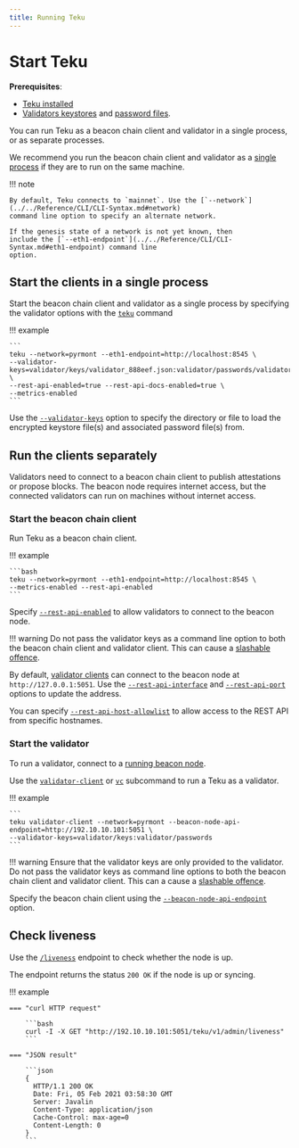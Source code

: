 ```yaml
---
title: Running Teku
---
```


# Start Teku

**Prerequisites**:

* [Teku installed](Installation-Options/Install-Binaries.md)
* [Validators keystores] and [password files].

You can run Teku as a beacon chain client and validator in a single process, or as separate
processes.

We recommend you run the beacon chain client and validator as a [single process] if they are to run
on the same machine.

!!! note

    By default, Teku connects to `mainnet`. Use the [`--network`](../../Reference/CLI/CLI-Syntax.md#network)
    command line option to specify an alternate network.

    If the genesis state of a network is not yet known, then
    include the [`--eth1-endpoint`](../../Reference/CLI/CLI-Syntax.md#eth1-endpoint) command line
    option.

## Start the clients in a single process

Start the beacon chain client and validator as a single process by specifying the validator options
with the [`teku`](../../Reference/CLI/CLI-Syntax.md#options) command

!!! example

    ```
    teku --network=pyrmont --eth1-endpoint=http://localhost:8545 \
    --validator-keys=validator/keys/validator_888eef.json:validator/passwords/validator_888eef.txt \
    --rest-api-enabled=true --rest-api-docs-enabled=true \
    --metrics-enabled
    ```

Use the [`--validator-keys`](../../Reference/CLI/CLI-Syntax.md#validator-keys) option to specify
the directory or file to load the encrypted keystore file(s) and associated password file(s) from.

## Run the clients separately

Validators need to connect to a beacon chain client to publish attestations or propose blocks. The
beacon node requires internet access, but the connected validators can run on machines without
internet access.

### Start the beacon chain client

Run Teku as a beacon chain client.

!!! example

    ```bash
    teku --network=pyrmont --eth1-endpoint=http://localhost:8545 \
    --metrics-enabled --rest-api-enabled
    ```

Specify [`--rest-api-enabled`](../../Reference/CLI/CLI-Syntax.md#rest-api-enabled) to allow
validators to connect to the beacon node.

!!! warning
    Do not pass the validator keys as a command line option to both the beacon chain client and
    validator client. This can cause a [slashable offence].

By default, [validator clients] can connect to the beacon node at `http://127.0.0.1:5051`.
Use the [`--rest-api-interface`](../../Reference/CLI/CLI-Syntax.md#rest-api-interface)
and [`--rest-api-port`](../../Reference/CLI/CLI-Syntax.md#rest-api-port) options to update the
address.

You can specify
[`--rest-api-host-allowlist`](../../Reference/CLI/CLI-Syntax.md#rest-api-host-allowlist) to
allow access to the REST API from specific hostnames.

### Start the validator

To run a validator, connect to a [running beacon node].

Use the [`validator-client`](../../Reference/CLI/Subcommands/Validator-Client.md#validator-client-vc)
or [`vc`](../../Reference/CLI/Subcommands/Validator-Client.md#validator-client-vc) subcommand to run
a Teku as a validator.

!!! example

    ```
    teku validator-client --network=pyrmont --beacon-node-api-endpoint=http://192.10.10.101:5051 \
    --validator-keys=validator/keys:validator/passwords
    ```

!!! warning
    Ensure that the validator keys are only provided to the validator. Do not pass the validator
    keys as command line options to both the beacon chain client and validator client. This can a
    cause a [slashable offence].

Specify the beacon chain client using the
[`--beacon-node-api-endpoint`](../../Reference/CLI/Subcommands/Validator-Client.md#beacon-node-api-endpoint)
option.

## Check liveness

Use the [`/liveness`](https://consensys.github.io/teku/#operation/getTekuV1AdminLiveness) endpoint
to check whether the node is up.

The endpoint returns the status `200 OK` if the node is up or syncing.

!!! example

    === "curl HTTP request"

        ```bash
        curl -I -X GET "http://192.10.10.101:5051/teku/v1/admin/liveness"
        ```

    === "JSON result"

        ```json
        {
          HTTP/1.1 200 OK
          Date: Fri, 05 Feb 2021 03:58:30 GMT
          Server: Javalin
          Content-Type: application/json
          Cache-Control: max-age=0
          Content-Length: 0
        }
        ```
<!-- links -->
[validator clients]: #start-the-validator
[running beacon node]: #start-the-beacon-chain-client
[Validators keystores]: Connect/Connect-To-Testnet.md#generate-the-validators-and-send-the-deposits
[password files]: Connect/Connect-To-Testnet.md#create-a-password-file-for-each-validator-key
[slashable offence]: ../../Concepts/Slashing-Protection.md
[single process]: #start-the-clients-in-a-single-process
